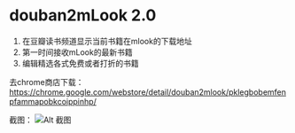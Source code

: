 douban2mLook 2.0
============
1. 在豆瓣读书频道显示当前书籍在mlook的下载地址
2. 第一时间接收mLook的最新书籍
3. 编辑精选各式免费或者打折的书籍

去chrome商店下载：<https://chrome.google.com/webstore/detail/douban2mlook/pklegbobemfenpfammapobkcoippinhp/>

截图：
![Alt 截图](http://ww2.sinaimg.cn/large/a74ecc4cjw1e0wko1y54uj.jpg)